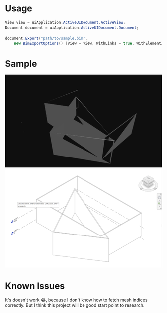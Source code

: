 # Usage
```csharp
View view = uiApplication.ActiveUIDocument.ActiveView;
Document document = uiApplication.ActiveUIDocument.Document;

document.Export("path/to/sample.bim",
    new BimExportOptions() {View = view, WithLinks = true, WithElementInfo = true, WithDocumentInfo = true})
```

# Sample

![Result](docs/bim.png "Bim")
![Original](docs/revit.png "Revit")

# Known Issues
It's doesn't work 😂, 
because I don't know how to fetch mesh indices correctly.
But I think this project will be good start point to research.
